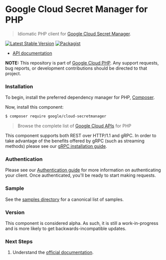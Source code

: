 # Google Cloud Secret Manager for PHP

> Idiomatic PHP client for [Google Cloud Secret Manager](https://cloud.google.com/secret-manager).

[![Latest Stable Version](https://poser.pugx.org/google/cloud-secretmanager/v/stable)](https://packagist.org/packages/google/cloud-secretmanager) [![Packagist](https://img.shields.io/packagist/dm/google/cloud-secretmanager.svg)](https://packagist.org/packages/google/cloud-secretmanager)

* [API documentation](https://cloud.google.com/php/docs/reference/cloud-secretmanager/latest)

**NOTE:** This repository is part of [Google Cloud PHP](https://github.com/googleapis/google-cloud-php). Any
support requests, bug reports, or development contributions should be directed to
that project.

### Installation

To begin, install the preferred dependency manager for PHP, [Composer](https://getcomposer.org/).

Now, install this component:

```sh
$ composer require google/cloud-secretmanager
```

> Browse the complete list of [Google Cloud APIs](https://cloud.google.com/php/docs/reference)
> for PHP

This component supports both REST over HTTP/1.1 and gRPC. In order to take advantage of the benefits
offered by gRPC (such as streaming methods) please see our
[gRPC installation guide](https://cloud.google.com/php/grpc).

### Authentication

Please see our [Authentication guide](https://github.com/googleapis/google-cloud-php/blob/main/AUTHENTICATION.md) for more information
on authenticating your client. Once authenticated, you'll be ready to start making requests.

### Sample

See the [samples directory](https://github.com/googleapis/google-cloud-php-secretmanager/tree/main/samples) for a canonical list of samples.

### Version

This component is considered alpha. As such, it is still a work-in-progress and is more likely to get backwards-incompatible updates.

### Next Steps

1. Understand the [official documentation](https://cloud.google.com/secret-manager/docs/overview).
